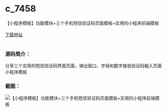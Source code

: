 # c_7458
【小程序模板】功能模块+三个手机短信验证码页面模板+实用的小程序前端模板
<br/></br>
[下载地址](https://www.uuid2.com/7458.html "下载地址")
<br/></br>
<h3>源码简介：</h3>
<p>分享三个实用的短信验证码界面页面，弹出窗口，字母和数字接收验证码输入页面小程序模板<p>
<h3>截图：</h3>
<img src="https://www.uuid2.com/wp-content/uploads/img/uimage/84841631667402.gif" alt="【小程序模板】功能模块+三个手机短信验证码页面模板+实用的小程序前端模板">
